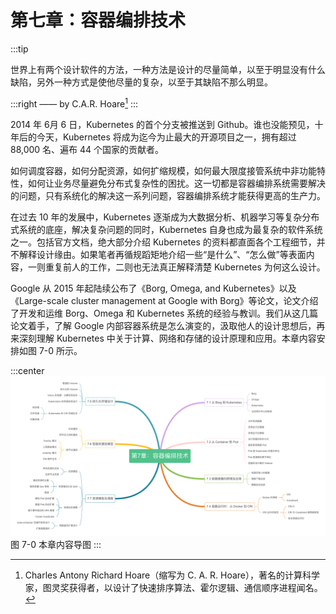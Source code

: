 # 第七章：容器编排技术

:::tip <a/>

世界上有两个设计软件的方法，一种方法是设计的尽量简单，以至于明显没有什么缺陷，另外一种方式是使他尽量的复杂，以至于其缺陷不那么明显。

:::right
—— by C.A.R. Hoare[^1]
:::

2014 年 6月 6 日，Kubernetes 的首个分支被推送到 Github。谁也没能预见，十年后的今天，Kubernetes 将成为迄今为止最大的开源项目之一，拥有超过 88,000 名、遍布 44 个国家的贡献者。

如何调度容器，如何分配资源，如何扩缩规模，如何最大限度接管系统中非功能特性，如何让业务尽量避免分布式复杂性的困扰。这一切都是容器编排系统需要解决的问题，只有系统化的解决这一系列问题，容器编排系统才能获得更高的生产力。

在过去 10 年的发展中，Kubernetes 逐渐成为大数据分析、机器学习等复杂分布式系统的底座，解决复杂问题的同时，Kubernetes 自身也成为最复杂的软件系统之一。包括官方文档，绝大部分介绍 Kubernetes 的资料都直面各个工程细节，并不解释设计缘由。如果笔者再循规蹈矩地介绍一些“是什么”、“怎么做”等表面内容，一则重复前人的工作，二则也无法真正解释清楚 Kubernetes 为何这么设计。

Google 从 2015 年起陆续公布了《Borg, Omega, and Kubernetes》以及《Large-scale cluster management at Google with Borg》等论文，论文介绍了开发和运维 Borg、Omega 和 Kubernetes 系统的经验与教训。我们从这几篇论文着手，了解 Google 内部容器系统是怎么演变的，汲取他人的设计思想后，再来深刻理解 Kubernetes 中关于计算、网络和存储的设计原理和应用。本章内容安排如图 7-0 所示。

:::center
  ![](../assets/container-summary.png)<br/>
  图 7-0 本章内容导图
:::

[^1]: Charles Antony Richard Hoare（缩写为 C. A. R. Hoare），著名的计算科学家，图灵奖获得者，以设计了快速排序算法、霍尔逻辑、通信顺序进程闻名。